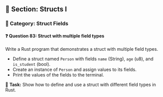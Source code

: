 ## 📘 Section: Structs I  
### 🔹 Category: Struct Fields  
#### ❓ Question 83: Struct with multiple field types

Write a Rust program that demonstrates a struct with multiple field types.

- Define a struct named `Person` with fields `name` (String), `age` (u8), and `is_student` (bool).
- Create an instance of `Person` and assign values to its fields.
- Print the values of the fields to the terminal.

🔧 **Task:** Show how to define and use a struct with different field types in Rust.
